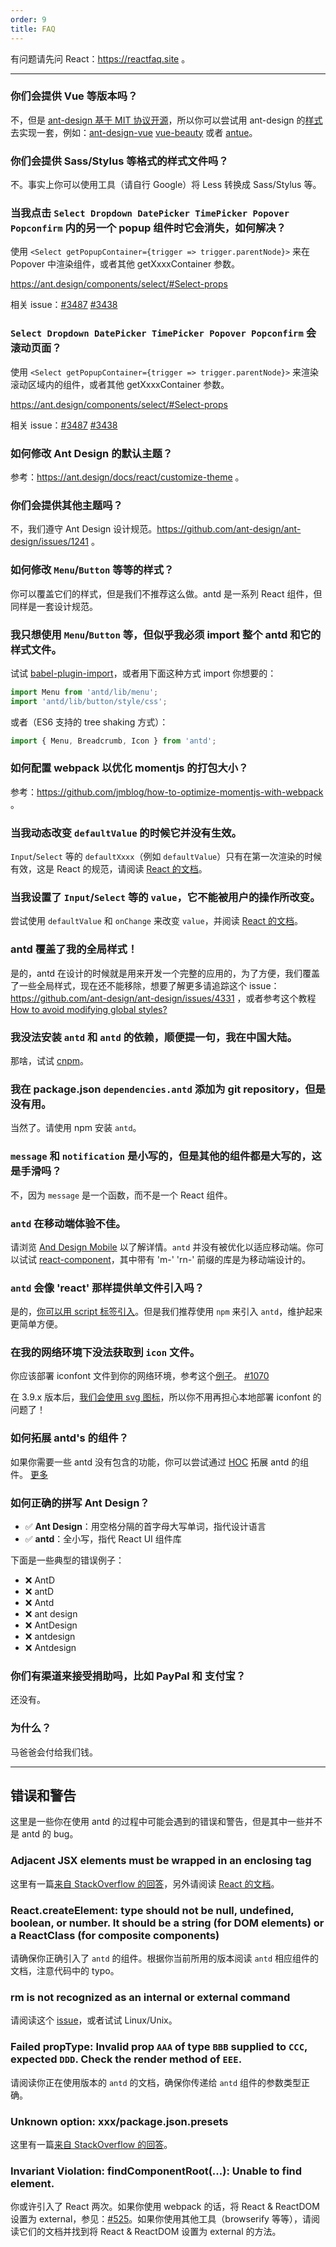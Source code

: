 ```yaml
---
order: 9
title: FAQ
---
```


有问题请先问 React：https://reactfaq.site 。

---

### 你们会提供 Vue 等版本吗？

不，但是 [ant-design 基于 MIT 协议开源](https://github.com/ant-design/ant-design/blob/master/LICENSE)，所以你可以尝试用 ant-design 的[样式](https://github.com/ant-design/ant-design/tree/master/style)去实现一套，例如：[ant-design-vue](https://github.com/vueComponent/ant-design-vue) [vue-beauty](https://github.com/FE-Driver/vue-beauty) 或者 [antue](https://github.com/zzuu666/antue)。

### 你们会提供 Sass/Stylus 等格式的样式文件吗？

不。事实上你可以使用工具（请自行 Google）将 Less 转换成 Sass/Stylus 等。

### 当我点击 `Select Dropdown DatePicker TimePicker Popover Popconfirm` 内的另一个 popup 组件时它会消失，如何解决？

使用 `<Select getPopupContainer={trigger => trigger.parentNode}>` 来在 Popover 中渲染组件，或者其他 getXxxxContainer 参数。

https://ant.design/components/select/#Select-props

相关 issue：[#3487](https://github.com/ant-design/ant-design/issues/3487) [#3438](https://github.com/ant-design/ant-design/issues/3438)

### `Select Dropdown DatePicker TimePicker Popover Popconfirm` 会滚动页面？

使用 `<Select getPopupContainer={trigger => trigger.parentNode}>` 来渲染滚动区域内的组件，或者其他 getXxxxContainer 参数。

https://ant.design/components/select/#Select-props

相关 issue：[#3487](https://github.com/ant-design/ant-design/issues/3487) [#3438](https://github.com/ant-design/ant-design/issues/3438)

### 如何修改 Ant Design 的默认主题？

参考：https://ant.design/docs/react/customize-theme 。

### 你们会提供其他主题吗？

不，我们遵守 Ant Design 设计规范。https://github.com/ant-design/ant-design/issues/1241 。

### 如何修改 `Menu`/`Button` 等等的样式？

你可以覆盖它们的样式，但是我们不推荐这么做。antd 是一系列 React 组件，但同样是一套设计规范。

### 我只想使用 `Menu`/`Button` 等，但似乎我必须 import 整个 antd 和它的样式文件。

试试 [babel-plugin-import](https://github.com/ant-design/babel-plugin-import)，或者用下面这种方式 import 你想要的：

```jsx
import Menu from 'antd/lib/menu';
import 'antd/lib/button/style/css';
```

或者（ES6 支持的 tree shaking 方式）：

```jsx
import { Menu, Breadcrumb, Icon } from 'antd';
```

### 如何配置 webpack 以优化 momentjs 的打包大小？

参考：https://github.com/jmblog/how-to-optimize-momentjs-with-webpack 。

### 当我动态改变 `defaultValue` 的时候它并没有生效。

 `Input`/`Select` 等的 `defaultXxxx`（例如 `defaultValue`）只有在第一次渲染的时候有效，这是 React 的规范，请阅读 [React 的文档](https://facebook.github.io/react/docs/forms.html#controlled-components)。

### 当我设置了 `Input`/`Select` 等的 `value`，它不能被用户的操作所改变。

尝试使用 `defaultValue` 和 `onChange` 来改变 `value`，并阅读 [React 的文档](https://facebook.github.io/react/docs/forms.html#controlled-components)。

### antd 覆盖了我的全局样式！

是的，antd 在设计的时候就是用来开发一个完整的应用的，为了方便，我们覆盖了一些全局样式，现在还不能移除，想要了解更多请追踪这个 issue：https://github.com/ant-design/ant-design/issues/4331 ，或者参考这个教程 [How to avoid modifying global styles?](docs/react/customize-theme#How-to-avoid-modifying-global-styles-?)

### 我没法安装 `antd` 和 `antd` 的依赖，顺便提一句，我在中国大陆。

那啥，试试 [cnpm](http://npm.taobao.org/)。

### 我在 package.json `dependencies.antd` 添加为 git repository，但是没有用。

当然了。请使用 npm 安装 `antd`。

### `message` 和 `notification` 是小写的，但是其他的组件都是大写的，这是手滑吗？

不，因为 `message` 是一个函数，而不是一个 React 组件。

### `antd` 在移动端体验不佳。

请浏览 [And Design Mobile](http://mobile.ant.design) 以了解详情。`antd` 并没有被优化以适应移动端。你可以试试 [react-component](https://github.com/react-component/)，其中带有 'm-' 'rn-' 前缀的库是为移动端设计的。

### `antd` 会像 'react' 那样提供单文件引入吗？

是的，[你可以用 script 标签引入](https://ant.design/docs/react/install?locale=en-US#Import-in-Browser)。但是我们推荐使用 `npm` 来引入 `antd`，维护起来更简单方便。

### 在我的网络环境下没法获取到 `icon` 文件。

你应该部署 iconfont 文件到你的网络环境，参考这个[例子](https://github.com/ant-design/antd-init/tree/7c1a33cadb98f2fd8688fe527dd7f98215b9bced/examples/local-iconfont)。 [#1070](https://github.com/ant-design/ant-design/issues/1070)

在 3.9.x 版本后，[我们会使用 svg 图标](/components/icon#svg-icons)，所以你不用再担心本地部署 iconfont 的问题了！

### 如何拓展 antd's 的组件？

如果你需要一些 antd 没有包含的功能，你可以尝试通过 [HOC](https://gist.github.com/sebmarkbage/ef0bf1f338a7182b6775) 拓展 antd 的组件。 [更多](https://medium.com/@dan_abramov/mixins-are-dead-long-live-higher-order-components-94a0d2f9e750#.eeu8q01s1)

### 如何正确的拼写 Ant Design？

- ✅ **Ant Design**：用空格分隔的首字母大写单词，指代设计语言
- ✅ **antd**：全小写，指代 React UI 组件库

下面是一些典型的错误例子：

- ❌ AntD
- ❌ antD
- ❌ Antd
- ❌ ant design
- ❌ AntDesign
- ❌ antdesign
- ❌ Antdesign

### 你们有渠道来接受捐助吗，比如 PayPal 和 支付宝？

还没有。

### 为什么？

马爸爸会付给我们钱。

---

## 错误和警告

这里是一些你在使用 antd 的过程中可能会遇到的错误和警告，但是其中一些并不是 antd 的 bug。

### Adjacent JSX elements must be wrapped in an enclosing tag

这里有一篇[来自 StackOverflow 的回答](http://stackoverflow.com/questions/25034994/how-to-correctly-wrap-few-td-tags-for-jsxtransformer)，另外请阅读 [React 的文档](http://facebook.github.io/react/docs/displaying-data.html#components-are-just-like-functions)。

### React.createElement: type should not be null, undefined, boolean, or number. It should be a string (for DOM elements) or a ReactClass (for composite components)

请确保你正确引入了 `antd` 的组件。根据你当前所用的版本阅读 `antd` 相应组件的文档，注意代码中的 typo。

### rm is not recognized as an internal or external command

请阅读这个 [issue](https://github.com/ant-design/ant-design/issues/650#issuecomment-164966511)，或者试试 Linux/Unix。

### Failed propType: Invalid prop `AAA` of type `BBB` supplied to `CCC`, expected `DDD`. Check the render method of `EEE`.

请阅读你正在使用版本的 `antd` 的文档，确保你传递给 `antd` 组件的参数类型正确。

### Unknown option: xxx/package.json.presets

这里有一篇[来自 StackOverflow 的回答](http://stackoverflow.com/questions/33685365/unknown-option-babelrc-presets)。

### Invariant Violation: findComponentRoot(...): Unable to find element.

你或许引入了 React 两次。如果你使用 webpack 的话，将 React & ReactDOM 设置为 external，参见：[#525](https://github.com/ant-design/ant-design/issues/525)。如果你使用其他工具（browserify 等等），请阅读它们的文档并找到将 React & ReactDOM 设置为 external 的方法。

